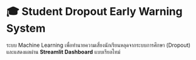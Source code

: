 # 🎓 Student Dropout Early Warning System

ระบบ Machine Learning เพื่อทำนายความเสี่ยงนักเรียนหลุดจากระบบการศึกษา (Dropout)  
และแสดงผลผ่าน **Streamlit Dashboard** แบบเรียลไทม์ 
